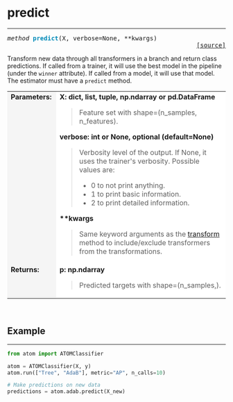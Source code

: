 # predict
---------

<pre><em>method</em> <strong style="color:#008AB8">predict</strong>(X, verbose=None, **kwargs) 
<div align="right"><a href="https://github.com/tvdboom/ATOM/blob/master/atom/basepredictor.py#L104">[source]</a></div></pre>
Transform new data through all transformers in a branch and return
 class predictions. If called from a trainer, it will use the best model
 in the pipeline (under the `winner` attribute). If called from a
 model, it will use that model. The estimator must have a
`predict` method.
<table>
<tr>
<td width="15%" style="vertical-align:top; background:#F5F5F5;"><strong>Parameters:</strong></td>
<td width="75%" style="background:white;">
<strong>X: dict, list, tuple, np.ndarray or pd.DataFrame</strong>
<blockquote>
Feature set with shape=(n_samples, n_features).
</blockquote>
<strong>verbose: int or None, optional (default=None)</strong>
<blockquote>
Verbosity level of the output. If None, it uses the trainer's
 verbosity. Possible values are:
<ul>
<li>0 to not print anything.</li>
<li>1 to print basic information.</li>
<li>2 to print detailed information.</li>
</ul>
</blockquote>
<strong>**kwargs</strong>
<blockquote>
Same keyword arguments as the <a href="../transform">transform</a> method to
 include/exclude transformers from the transformations.
</blockquote>
</tr>
<tr>
<td width="15%" style="vertical-align:top; background:#F5F5F5;"><strong>Returns:</strong></td>
<td width="75%" style="background:white;">
<strong>p: np.ndarray</strong>
<blockquote>
Predicted targets with shape=(n_samples,).
</blockquote>
</td>
</tr>
</table>
<br />


## Example
----------

```python
from atom import ATOMClassifier

atom = ATOMClassifier(X, y)
atom.run(["Tree", "AdaB"], metric="AP", n_calls=10)

# Make predictions on new data
predictions = atom.adab.predict(X_new)
```
